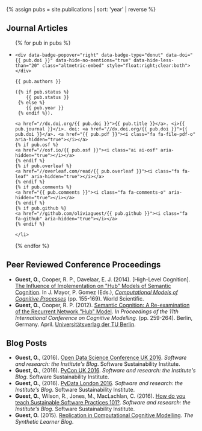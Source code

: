 {% assign pubs = site.publications | sort: 'year' | reverse %}
<h2>Journal Articles</h2>
<ul class="cv">
 
  {% for pub in pubs %}
    <li class="cv">

    <div data-badge-popover="right" data-badge-type="donut" data-doi="{{ pub.doi }}" data-hide-no-mentions="true" data-hide-less-than="20" class="altmetric-embed" style="float:right;clear:both"></div>

    {{ pub.authors }} 
    
    ({% if pub.status %}
        {{ pub.status }}
     {% else %}
        {{ pub.year }}
     {% endif %}). 
    
    <a href="//dx.doi.org/{{ pub.doi }}">{{ pub.title }}</a>. <i>{{ pub.journal }}</i>. doi: <a href="//dx.doi.org/{{ pub.doi }}">{{ pub.doi }}</a>. <a href="{{ pub.pdf }}"><i class="fa fa-file-pdf-o" aria-hidden="true"></i></a>
    {% if pub.osf %}
    <a href="//osf.io/{{ pub.osf }}"><i class="ai ai-osf" aria-hidden="true"></i></a>
    {% endif %}
    {% if pub.overleaf %}
    <a href="//overleaf.com/read/{{ pub.overleaf }}"><i class="fa fa-leaf" aria-hidden="true"></i></a>
    {% endif %}
    {% if pub.comments %}
    <a href="{{ pub.comments }}"><i class="fa fa-comments-o" aria-hidden="true"></i></a>
    {% endif %}
    {% if pub.github %}
    <a href="//github.com/oliviaguest/{{ pub.github }}"><i class="fa fa-github" aria-hidden="true"></i></a>
    {% endif %}
    
    </li>
  {% endfor %}

</ul>

<h2>Peer Reviewed Conference Proceedings</h2>
<ul class="cv">
  <li class="cv"><b>Guest, O.</b>, Cooper, R. P., Davelaar, E. J. (2014). [High-Level Cognition]. 
  <a href="doc/guest_14.pdf">The Influence of Implementation on "Hub" Models of Semantic Cognition</a>. In J. Mayor, P. Gomez (Eds.), <em><a href="http://www.worldscientific.com/worldscibooks/10.1142/8747">Computational Models of Cognitive Processes</a></em> (pp. 155-169). World Scientific. <a href="doc/guest_14.pdf"><i class="fa fa-file-pdf-o" aria-hidden="true"></i></a></li>
  
  <li class="cv"><b>Guest, O.</b>, Cooper, R. P. (2012). <a href="//eprints.bbk.ac.uk/6758/">Semantic Cognition: A Re-examination of the Recurrent Network "Hub" Model</a>. <em>In Proceedings of the 11th International Conference on Cognitive Modelling</em>. (pp. 259-264). Berlin, Germany. April. <a href="http://www.ub.tu-berlin.de/">Universitätsverlag der TU Berlin</a>. <a href="doc/guest_12.pdf"><i class="fa fa-file-pdf-o" aria-hidden="true"></i></a></li>
</ul>

<h2>Blog Posts</h2>
  <ul class="cv">

  <li class="cv"><b>Guest, O.</b>, (2016). <a href="//www.software.ac.uk/blog/2016-10-20-open-data-science-conference-uk-2016">Open Data Science Conference UK 2016</a>. <em>Software and research: the Institute's Blog</em>. Software Sustainability Institute. <a href="//www.software.ac.uk/blog/2016-10-20-open-data-science-conference-uk-2016"><i class="fa fa-comments-o" aria-hidden="true"></i></a>
</li>

  <li class="cv"><b>Guest, O.</b>, (2016). <a href="//www.software.ac.uk/blog/2016-09-29-pycon-uk-2016">PyCon UK 2016</a>. <em>Software and research: the Institute's Blog</em>. Software Sustainability Institute. <a href="//www.software.ac.uk/blog/2016-09-29-pycon-uk-2016"><i class="fa fa-comments-o" aria-hidden="true"></i></a>
</li> 

  <li class="cv"><b>Guest, O.</b>, (2016). <a href="//software.ac.uk/blog/2016-05-16-pydata-london-2016">PyData London 2016</a>. <em>Software and research: the Institute's Blog</em>. Software Sustainability Institute. <a href="//software.ac.uk/blog/2016-05-16-pydata-london-2016"><i class="fa fa-comments-o" aria-hidden="true"></i></a>
</li> 

  <li class="cv"><b>Guest, O.</b>, Wilson, R., Jones, M., MacLachlan, C. (2016). <a href="//software.ac.uk/blog/2016-04-06-how-do-you-teach-sustainable-software-practices-101">How do you teach Sustainable Software Practices 101?</a>. <em>Software and research: the Institute's Blog</em>. Software Sustainability Institute. <a href="//software.ac.uk/blog/2016-04-06-how-do-you-teach-sustainable-software-practices-101"><i class="fa fa-comments-o" aria-hidden="true"></i></a>
</li> 

  <li class="cv"><b>Guest, O.</b> (2015). <a href="//bootphon.blogspot.fr/2015/10/replication-in-computational-cognitive.html">Replication in Computational Cognitive Modelling</a>. <em>The Synthetic Learner Blog</em>. <a href="//bootphon.blogspot.fr/2015/10/replication-in-computational-cognitive.html"><i class="fa fa-comments-o" aria-hidden="true"></i></a>
</li>

 </ul>
